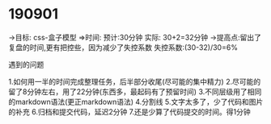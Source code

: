 # 190901
->目标: css-盒子模型
=>时间:
预计:30分钟
实际:
30+2=32分钟
->提高点:留出了复盘的时间,更有把控些，因为减少了失控系数
失控系数:(30-32)/30=6%

遇到的问题

1.如何用一半的时间完成整理任务，后半部分收尾(尽可能的集中精力)
2.尽可能的留了8分钟左右，用了22分钟(东西多，最起码有了预留时间)
3.不同层级用了相同的markdown语法(更正markdown语法)
4.分割线
5.文字太多了，少了代码和图片的补充
6.归档和提交代码，延迟2分钟
7.还是少算了代码提交的时间。得1分钟
